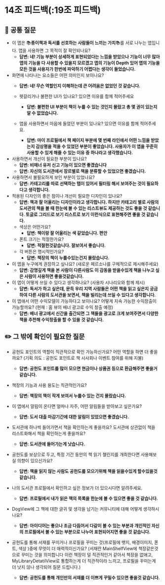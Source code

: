 # 14조 피드백(:19조 피드백)

## 📝 공통 질문

- 이 앱은 📚**종이책과 독서를 선호하는 사람들이 느끼는 가치**📚를 서로 나누는 앱입니다. 앱을 사용하면 그 목적이 잘 확인되나요?
    - **답변: 네! 기능 부분이 상세하게 표현되었다는 느낌을 받았으나 기능이 너무 많아 앱의 기능을 다 사용할 수 있을지 모르겠고 앱의 기능이 Depth 있어 앱의 기능을  모든 것을 사용자가 한번에 파악하기 어렵다는 생각이 들었습니다.**
- 화면에 나타나는 요소들은 어떤 의미인지 보이나요?
    - **답변: 네! 무슨 역할인지 이해하는데 큰 어려움은 없었던 것 같습니다.**
    - 헷갈리거나 불편한 UI가 있나요? 있으면 이유를 함께 적어주세요
        - **답변: 불편한 UI 부분이 책이 누를 수 있는 것인지 몰랐고 총 몇 권이 있는지 알 수 없었습니다.**
    
    - 앱을 사용하면서 마음에 들었던 부분이 있나요? 있으면 이유를 함께 적어주세요.
        - **답변: 마이 프로필에서 책 페이지 부분에 몇 번째 라인에서 어떤 느낌을 받았는지 감상평을 적을 수 있었던 부분이 좋았습니다. 사용자가 이 앱을 꾸준히 사용할 수 있게 해줄 수 있는 이유 중 하나라고 생각했습니다.**
- 사용하면서 개선이 필요한 부분이 있나요?
    - **답변:  비매너 유저 신고 기능이 있으면 좋겠습니다**
    - **답변: 자신의 도서관에서 장르별로 책을 분류할 수 있었으면 좋겠습니다.**
- 사용하면서 불필요하게 보인 부분이 있었나요?
    - **답변: 카테고리를 따로 선택하는 탭이 있어서 필터링 해서 보여주는 것이 필요하다고 생각합니다.**
- 적용된 디자인의 좋은 점이나 개선이 필요한 디자인이 있나요?
    - **답변: 책과 잘 어울리는 디자인이라고 생각합니다. 하지만 카테고리 별로 사람의 도서관의 책을 볼 때 한눈에 볼 수 있는 리스트뷰도 제공하는 것도 좋을 것 같습니다. 토글로 그리드로 보기 리스트로 보기 이런식으로 표현해주면 좋을 것 같습니다.**
    - 색상은 어떤가요?
        - **답변: 책이랑 잘 어울리는 색 같았습니다. 편안**
    - 폰트 크기는 적절한가요?
        - **답변: 적절한것같습니다. 잘보여서 좋습니다.**
    - 각 버튼은 명시적인가요?
        - **답변: 책장의 책이 누를수있는건지 몰랐습니다.**
- 이 앱을 누구에게 권장하고 싶나요? (새로운 페르소나를 구체적으로 제시해주세요)
    - **답변: 감명깊게 책을 본 사람이 다른사람도 이 감동을 받을수있게 책을 나누고 싶은 사람이 사용하면 좋을것같습니다.**
- 이 앱이 어떻게 쓰일 수 있다고 생각하나요? (사용자 시나리오와 함께 제시)
    - **답변: 독서가 하고 싶은데, 문득 우리 지역 사람들은 어떤 책을 읽고 싶은지 궁금하여 다른 사람의 도서관을 보면서, 책을 빌리는데 쓰일 수 있다고 생각합니다.**
- 이 앱애서 어떤 수익모델이 가능하다고 보이나요? 어떻게 지속 가능한 수익창출이 가능할까요? (현재 : 홈 뷰의 배너 광고로 수익 창출 예정)
    - **답변: 배너 광고에서 신간을 출간되면 그 책들을 광고로 크게 보여주면서 다양한 책을 추천해 수익창출을 할 수 있을 것 같습니다.**

## ✏️ 그 밖에 확인이 필요한 질문

- 공헌도 포인트의 역할이 직관적으로 확인 가능하신가요? 어떤 역할을 하면 더 좋을까요? (기획 의도 : 공헌도 포인트로 책 시사회나 이벤트 참여를 위해 지불)
    - **답변:  공헌도 포인트를 많이 모으면 현금이나 상품권 등으로 환급해주면 좋을거같습니다.**
- 책장의 기능과 사용 용도는 직관적인가요?
    - **답변: 책장의 책이 작게 보여서 누를수 있는 건지 몰랐습니다.**
- 이 앱에서 알림이 온다면 얼마나 자주, 어떤 알림들을 받아보고 싶은가요?
    - **답변: 도서 대출 마감기간에 대한 알림이 있었으면 좋겠습니다.**
- 도서관에 하나씩 들어가면서 책을 확인하는게 좋을까요? 도서관에 상관없이 책을 리스트화해서 책을 확인하는게 좋을까요?
    - **답변: 도서관에 들어가는게 낫습니다.**
- 공헌도를 보상으로 두고, 특정 기간 동안의 책 읽기 챌린지를 개최한다면 사용해보실 의향이 있으신가요?
    - **답변: 책을 읽지 않는 사람도 공헌도를 모으기위해 책을 읽을수있게 할수있을것 같습니다.**
- 나의 도서관 프로필에서 확인하고 싶은 정보가 더 있으시다면 알려주세요.
    - **답변: 프로필에서 내가 읽은 책의 목록을 한눈에 볼 수 있으면 좋을 것 같습니다.**
- DogView에 그 책에 대한 글귀 및 생각을 남기는 커뮤니티에 대해 어떻게 생각하시나요?
    - **답변:  아이디어는 좋으나 조금 다듬어서 다같이  볼 수 있는 부분과 개인적인 자신의 프로필에서 볼 수 있는 부분으로 나누어 표현되어지면 좋을 것 같습니다.**

- 공헌도를 통해 서재를 꾸미거나 프로필을 꾸미는 것(프로필에 뱃지, 배경이미지, 폰트, 색상 )중에 무엇이 더 매력적이신가요? (서재란 MainShelfView에 책장같은것으로 꾸미는 것을 의미합니다 이런 책장이 덜 직관적인거 같아서 책장을 없애고, MyLibraryDetatilView로 통합하는게 더 직관적이라 느끼고, 프로필을 꾸미는게 더 낫지 않나 생각되어 질문 드립니다.)
    - **답변: 공헌도를 통해 개인만의 서재를 더 이쁘게 꾸밀수 있으면 좋을것 같습니다.**

